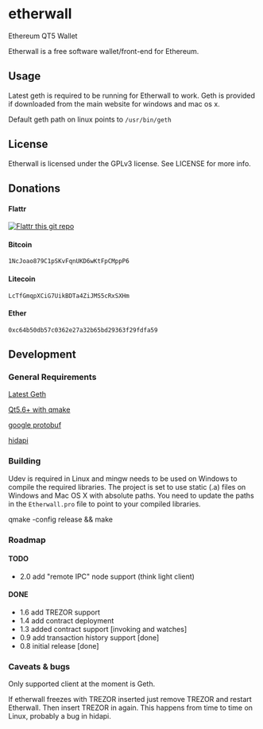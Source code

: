 # etherwall

Ethereum QT5 Wallet

Etherwall is a free software wallet/front-end for Ethereum.

## Usage

Latest geth is required to be running for Etherwall to work. Geth is provided if downloaded from the main website for windows and mac os x.

Default geth path on linux points to `/usr/bin/geth`

## License

Etherwall is licensed under the GPLv3 license. See LICENSE for more info.

## Donations

#### Flattr
[![Flattr this git repo](http://api.flattr.com/button/flattr-badge-large.png)](https://flattr.com/submit/auto?user_id=Almindor&url=https://github.com/almindor/etherwall&title=Etherwall&language=&tags=github&category=software)

#### Bitcoin
`1NcJoao879C1pSKvFqnUKD6wKtFpCMppP6`

#### Litecoin
`LcTfGmqpXCiG7UikBDTa4ZiJMS5cRxSXHm`

#### Ether
`0xc64b50db57c0362e27a32b65bd29363f29fdfa59`

## Development

### General Requirements

[Latest Geth](https://github.com/ethereum/go-ethereum/releases)

[Qt5.6+ with qmake](https://www.qt.io/developers/)

[google protobuf](https://github.com/google/protobuf)

[hidapi](https://github.com/signal11/hidapi)

### Building

Udev is required in Linux and mingw needs to be used on Windows to compile the required libraries.
The project is set to use static (.a) files on Windows and Mac OS X with absolute paths.
You need to update the paths in the `Etherwall.pro` file to point to your compiled libraries.

qmake -config release && make

### Roadmap

#### TODO

- 2.0 add "remote IPC" node support (think light client)

#### DONE

- 1.6 add TREZOR support
- 1.4 add contract deployment
- 1.3 added contract support [invoking and watches]
- 0.9 add transaction history support [done]
- 0.8 initial release [done]

### Caveats & bugs

Only supported client at the moment is Geth.

If etherwall freezes with TREZOR inserted just remove TREZOR and restart Etherwall. Then insert TREZOR in again. This happens from time to time on Linux, probably a bug in hidapi.
